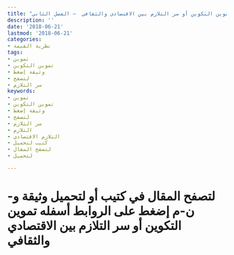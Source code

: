 ```yaml
---
title: "تموين التكوين أو سر التلازم بين الاقتصادي والثقافي  – الفصل الثاني"
description: ''
date: '2018-06-21'
lastmod: '2018-06-21'
categories:
- نظرية القيمة
tags:
- تموين
- تموين التكوين
- وثيقة إضغط
- لتصفح
- سر التلازم
keywords:
- تموين
- تموين التكوين
- وثيقة إضغط
- لتصفح
- سر التلازم
- التلازم
- التلازم الاقتصادي
- كتيب لتحميل
- لتصفح المقال
- لتحميل

---
```

# **لتصفح المقال في كتيب أو لتحميل وثيقة و-ن-م إضغط على الروابط أسفله** **تموين التكوين أو سر التلازم بين الاقتصادي والثقافي**

###